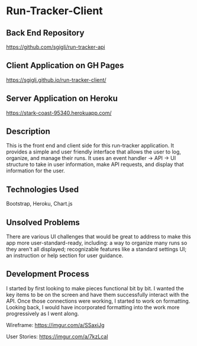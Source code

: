 # Run-Tracker-Client

## Back End Repository

https://github.com/sgigli/run-tracker-api

## Client Application on GH Pages

https://sgigli.github.io/run-tracker-client/

## Server Application on Heroku

https://stark-coast-95340.herokuapp.com/

## Description

This is the front end and client side for this run-tracker application. It
provides a simple and user friendly interface that allows the user to log,
organize, and manage their runs. It uses an event handler -> API -> UI structure
to take in user information, make API requests, and display that information
for the user.

## Technologies Used

Bootstrap, Heroku, Chart.js

## Unsolved Problems

There are various UI challenges that would be great to address to make this app
more user-standard-ready, including: a way to organize many runs so they aren't
all displayed; recognizable features like a standard settings UI; an instruction
or help section for user guidance.

## Development Process

I started by first looking to make pieces functional bit by bit. I wanted
the key items to be on the screen and have them successfully interact with the
API. Once those connections were working, I started to work on formatting.
Looking back, I would have incorporated formatting into the work more
progressively as I went along.

Wireframe: https://imgur.com/a/SSaxiJg

User Stories: https://imgur.com/a/7kzLcal

